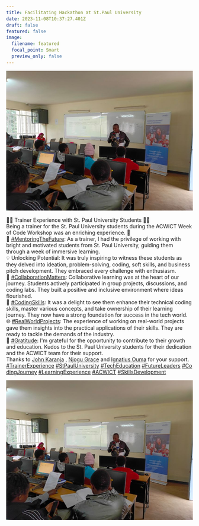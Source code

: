 ```yaml
---
title: Facilitating Hackathon at St.Paul University
date: 2023-11-08T10:37:27.401Z
draft: false
featured: false
image:
  filename: featured
  focal_point: Smart
  preview_only: false
---
```

![](1697530006161.jpg)

👨‍🏫 Trainer Experience with St. Paul University Students 👩‍🎓\
Being a trainer for the St. Paul University students during the ACWICT Week of Code Workshop was an enriching experience. 🌟\
🎯 [\#MentoringTheFuture](https://www.linkedin.com/feed/hashtag/?keywords=mentoringthefuture&highlightedUpdateUrns=urn%3Ali%3Aactivity%3A7119956907053756416): As a trainer, I had the privilege of working with bright and motivated students from St. Paul University, guiding them through a week of immersive learning.\
💡 Unlocking Potential: It was truly inspiring to witness these students as they delved into ideation, problem-solving, coding, soft skills, and business pitch development. They embraced every challenge with enthusiasm.\
🤝 [\#CollaborationMatters](https://www.linkedin.com/feed/hashtag/?keywords=collaborationmatters&highlightedUpdateUrns=urn%3Ali%3Aactivity%3A7119956907053756416): Collaborative learning was at the heart of our journey. Students actively participated in group projects, discussions, and coding labs. They built a positive and inclusive environment where ideas flourished.\
🚀 [\#CodingSkills](https://www.linkedin.com/feed/hashtag/?keywords=codingskills&highlightedUpdateUrns=urn%3Ali%3Aactivity%3A7119956907053756416): It was a delight to see them enhance their technical coding skills, master various concepts, and take ownership of their learning journey. They now have a strong foundation for success in the tech world.\
🌐 [\#RealWorldProjects](https://www.linkedin.com/feed/hashtag/?keywords=realworldprojects&highlightedUpdateUrns=urn%3Ali%3Aactivity%3A7119956907053756416): The experience of working on real-world projects gave them insights into the practical applications of their skills. They are ready to tackle the demands of the industry.\
🙏 [\#Gratitude](https://www.linkedin.com/feed/hashtag/?keywords=gratitude&highlightedUpdateUrns=urn%3Ali%3Aactivity%3A7119956907053756416): I'm grateful for the opportunity to contribute to their growth and education. Kudos to the St. Paul University students for their dedication and the ACWICT team for their support.\
Thanks to [John Karanja](https://www.linkedin.com/in/ACoAABBdN6wBSpVVQIm3KIpNxAbtCkiy6NgagZ0) , [Njogu Grace](https://www.linkedin.com/in/ACoAABfeTBYBBiiUM142EFxiPnEan5rlpYNlXnQ) and [Ignatius Ouma](https://www.linkedin.com/in/ACoAACqmPawBhzJDHyNIqXv9R0lExolgyGM8Dkc) for your support.\
[\#TrainerExperience](https://www.linkedin.com/feed/hashtag/?keywords=trainerexperience&highlightedUpdateUrns=urn%3Ali%3Aactivity%3A7119956907053756416) [\#StPaulUniversity](https://www.linkedin.com/feed/hashtag/?keywords=stpauluniversity&highlightedUpdateUrns=urn%3Ali%3Aactivity%3A7119956907053756416) [\#TechEducation](https://www.linkedin.com/feed/hashtag/?keywords=techeducation&highlightedUpdateUrns=urn%3Ali%3Aactivity%3A7119956907053756416) [\#FutureLeaders](https://www.linkedin.com/feed/hashtag/?keywords=futureleaders&highlightedUpdateUrns=urn%3Ali%3Aactivity%3A7119956907053756416) [\#CodingJourney](https://www.linkedin.com/feed/hashtag/?keywords=codingjourney&highlightedUpdateUrns=urn%3Ali%3Aactivity%3A7119956907053756416) [\#LearningExperience](https://www.linkedin.com/feed/hashtag/?keywords=learningexperience&highlightedUpdateUrns=urn%3Ali%3Aactivity%3A7119956907053756416) [\#ACWICT](https://www.linkedin.com/feed/hashtag/?keywords=acwict&highlightedUpdateUrns=urn%3Ali%3Aactivity%3A7119956907053756416) [\#SkillsDevelopment](https://www.linkedin.com/feed/hashtag/?keywords=skillsdevelopment&highlightedUpdateUrns=urn%3Ali%3Aactivity%3A7119956907053756416)

![](1697530006161.jpg)

![]()

![]()